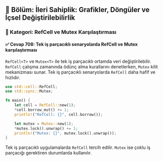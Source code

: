 ## 📘 Bölüm: İleri Sahiplik: Grafikler, Döngüler ve İçsel Değiştirilebilirlik  
### 🔹 Kategori: RefCell ve Mutex Karşılaştırması  
#### ✅ Cevap 708: Tek iş parçacıklı senaryolarda RefCell ve Mutex karşılaştırması

`RefCell<T>` ve `Mutex<T>` ile tek iş parçacıklı ortamda veri değiştirilebilir. `RefCell` çalışma zamanında ödünç alma kurallarını denetlerken, `Mutex` kilit mekanizması sunar. Tek iş parçacıklı senaryolarda `RefCell` daha hafif ve hızlıdır.

```rust
use std::cell::RefCell;
use std::sync::Mutex;

fn main() {
    let cell = RefCell::new(1);
    *cell.borrow_mut() += 1;
    println!("RefCell: {}", cell.borrow());

    let mutex = Mutex::new(1);
    *mutex.lock().unwrap() += 1;
    println!("Mutex: {}", mutex.lock().unwrap());
}
```

Tek iş parçacıklı uygulamalarda `RefCell` tercih edilir. `Mutex` ise çoklu iş parçacığı gerektiren durumlarda kullanılır.
